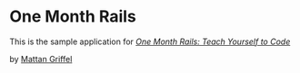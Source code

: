 # One Month Rails

This is the sample application for [*One Month Rails: Teach Yourself to Code*](http://onemonthrails.com)

by [Mattan Griffel](http://mattangriffel.com)
